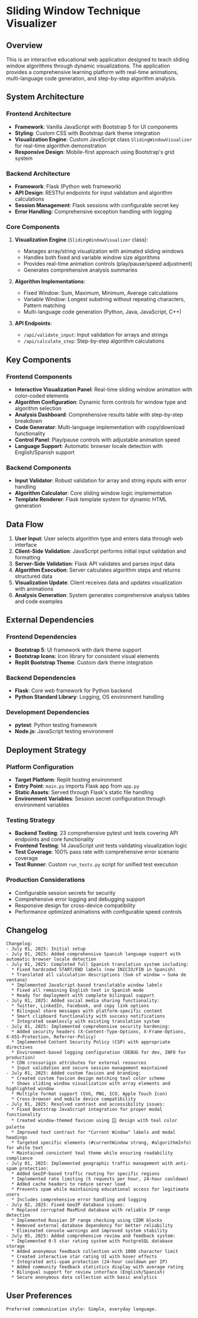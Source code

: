 # Sliding Window Technique Visualizer

## Overview

This is an interactive educational web application designed to teach sliding window algorithms through dynamic visualizations. The application provides a comprehensive learning platform with real-time animations, multi-language code generation, and step-by-step algorithm analysis.

## System Architecture

### Frontend Architecture
- **Framework**: Vanilla JavaScript with Bootstrap 5 for UI components
- **Styling**: Custom CSS with Bootstrap dark theme integration
- **Visualization Engine**: Custom JavaScript class `SlidingWindowVisualizer` for real-time algorithm demonstration
- **Responsive Design**: Mobile-first approach using Bootstrap's grid system

### Backend Architecture
- **Framework**: Flask (Python web framework)
- **API Design**: RESTful endpoints for input validation and algorithm calculations
- **Session Management**: Flask sessions with configurable secret key
- **Error Handling**: Comprehensive exception handling with logging

### Core Components
1. **Visualization Engine** (`SlidingWindowVisualizer` class):
   - Manages array/string visualization with animated sliding windows
   - Handles both fixed and variable window size algorithms
   - Provides real-time animation controls (play/pause/speed adjustment)
   - Generates comprehensive analysis summaries

2. **Algorithm Implementations**:
   - Fixed Window: Sum, Maximum, Minimum, Average calculations
   - Variable Window: Longest substring without repeating characters, Pattern matching
   - Multi-language code generation (Python, Java, JavaScript, C++)

3. **API Endpoints**:
   - `/api/validate_input`: Input validation for arrays and strings
   - `/api/calculate_step`: Step-by-step algorithm calculations

## Key Components

### Frontend Components
- **Interactive Visualization Panel**: Real-time sliding window animation with color-coded elements
- **Algorithm Configuration**: Dynamic form controls for window type and algorithm selection
- **Analysis Dashboard**: Comprehensive results table with step-by-step breakdown
- **Code Generator**: Multi-language implementation with copy/download functionality
- **Control Panel**: Play/pause controls with adjustable animation speed
- **Language Support**: Automatic browser locale detection with English/Spanish support

### Backend Components
- **Input Validator**: Robust validation for array and string inputs with error handling
- **Algorithm Calculator**: Core sliding window logic implementation
- **Template Renderer**: Flask template system for dynamic HTML generation

## Data Flow

1. **User Input**: User selects algorithm type and enters data through web interface
2. **Client-Side Validation**: JavaScript performs initial input validation and formatting
3. **Server-Side Validation**: Flask API validates and parses input data
4. **Algorithm Execution**: Server calculates algorithm steps and returns structured data
5. **Visualization Update**: Client receives data and updates visualization with animations
6. **Analysis Generation**: System generates comprehensive analysis tables and code examples

## External Dependencies

### Frontend Dependencies
- **Bootstrap 5**: UI framework with dark theme support
- **Bootstrap Icons**: Icon library for consistent visual elements
- **Replit Bootstrap Theme**: Custom dark theme integration

### Backend Dependencies
- **Flask**: Core web framework for Python backend
- **Python Standard Library**: Logging, OS environment handling

### Development Dependencies
- **pytest**: Python testing framework
- **Node.js**: JavaScript testing environment

## Deployment Strategy

### Platform Configuration
- **Target Platform**: Replit hosting environment
- **Entry Point**: `main.py` imports Flask app from `app.py`
- **Static Assets**: Served through Flask's static file handling
- **Environment Variables**: Session secret configuration through environment variables

### Testing Strategy
- **Backend Testing**: 23 comprehensive pytest unit tests covering API endpoints and core functionality
- **Frontend Testing**: 14 JavaScript unit tests validating visualization logic
- **Test Coverage**: 100% pass rate with comprehensive error scenario coverage
- **Test Runner**: Custom `run_tests.py` script for unified test execution

### Production Considerations
- Configurable session secrets for security
- Comprehensive error logging and debugging support
- Responsive design for cross-device compatibility
- Performance optimized animations with configurable speed controls

## Changelog

```
Changelog:
- July 01, 2025: Initial setup
- July 01, 2025: Added comprehensive Spanish language support with automatic browser locale detection
- July 01, 2025: Completed full Spanish translation system including:
  * Fixed hardcoded START/END labels (now INICIO/FIN in Spanish)
  * Translated all calculation descriptions (Sum of window → Suma de ventana)
  * Implemented JavaScript-based translatable window labels
  * Fixed all remaining English text in Spanish mode
  * Ready for deployment with complete bilingual support
- July 01, 2025: Added social media sharing functionality:
  * Twitter, LinkedIn, Facebook, and copy link options
  * Bilingual share messages with platform-specific content
  * Smart clipboard functionality with success notifications
  * Integrated seamlessly with existing translation system
- July 01, 2025: Implemented comprehensive security hardening:
  * Added security headers (X-Content-Type-Options, X-Frame-Options, X-XSS-Protection, Referrer-Policy)
  * Implemented Content Security Policy (CSP) with appropriate directives
  * Environment-based logging configuration (DEBUG for dev, INFO for production)
  * CDN crossorigin attributes for external resources
  * Input validation and secure session management maintained
- July 01, 2025: Added custom favicon and branding:
  * Created custom favicon design matching teal color scheme
  * Shows sliding window visualization with array elements and highlighted window
  * Multiple format support (SVG, PNG, ICO, Apple Touch Icon)
  * Cross-browser and mobile device compatibility
- July 01, 2025: Resolved contrast and accessibility issues:
  * Fixed Bootstrap JavaScript integration for proper modal functionality
  * Created window-themed favicon using 🪟 design with teal color palette
  * Improved text contrast for "Current Window" labels and modal headings
  * Targeted specific elements (#currentWindow strong, #algorithmInfo) for white text
  * Maintained consistent teal theme while ensuring readability compliance
- July 01, 2025: Implemented geographic traffic management with anti-spam protection:
  * Added GeoIP-based traffic routing for specific regions
  * Implemented rate limiting (5 requests per hour, 24-hour cooldown)
  * Added cache headers to reduce server load
  * Prevents spam while maintaining educational access for legitimate users
  * Includes comprehensive error handling and logging
- July 02, 2025: Fixed GeoIP database issues:
  * Replaced corrupted MaxMind database with reliable IP range detection
  * Implemented Russian IP range checking using CIDR blocks
  * Removed external database dependency for better reliability
  * Eliminated console warnings and improved system stability
- July 05, 2025: Added comprehensive review and feedback system:
  * Implemented 0-5 star rating system with PostgreSQL database storage
  * Added anonymous feedback collection with 1000 character limit
  * Created interactive star rating UI with hover effects
  * Integrated anti-spam protection (24-hour cooldown per IP)
  * Added community feedback statistics display with average rating
  * Bilingual support for review interface (English/Spanish)
  * Secure anonymous data collection with basic analytics
```

## User Preferences

```
Preferred communication style: Simple, everyday language.
```